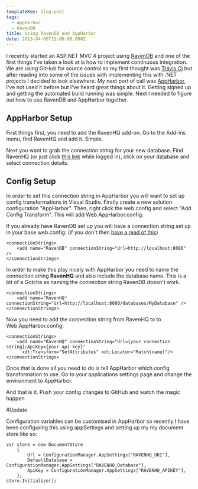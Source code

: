 ```yaml
---
templateKey: blog-post
tags:
  - AppHarbor
  - RavenDB
title: Using RavenDB and AppHarbor
date: 2013-04-06T15:00:00.000Z
---
```


I recently started an ASP.NET MVC 4 project using [RavenDB][1] and one of the first things I've taken a look at is how to implement continuous integration. We are using GitHub for source control so my first thought was [Travis CI][2] but after reading into some of the issues with implementing this with .NET projects I decided to look elsewhere. My next port of call was [AppHarbor][3], I've not used it before but I've heard great things about it. Getting signed up and getting the automated build running was simple. Next I needed to figure out how to use RavenDB and AppHarbor together.

<!--excerpt-->

## AppHarbor Setup

First things first, you need to add the RavenHQ add-on. Go to the Add-ins menu, find RavenHQ and add it. Simple.

Next you want to grab the connection string for your new database. Find RavenHQ (or just click [this link][4] while logged in), click on your database and select connection details.

## Config Setup

In order to set this connection string in AppHarbor you will want to set up config transformations in Visual Studio. Firstly create a new solution configuration "AppHarbor". Then, right click the web.config and select "Add Config Transform". This will add Web.AppHarbor.config.

If you already have RavenDB set up you will have a connection string set up in your base web.config: (if you don't then [have a read of this][5])

	<connectionStrings>
		<add name="RavenDB" connectionString="Url=http://localhost:8080" />
	</connectionStrings>

In order to make this play nicely with AppHarbor you need to name the connection string **RavenHQ** and also include the database name. This is a bit of a Gotcha as naming the connection string RavenDB doesn't work.

	<connectionStrings>
		<add name="RavenHQ" connectionString="Url=http://localhost:8080/databases/MyDatabase" />
	</connectionStrings>

Now you need to add the connection string from RavenHQ to to Web.AppHarbor.config:

	<connectionStrings>
		<add name="RavenHQ" connectionString="Url={your connection string};ApiKey={your api key}"
		  xdt:Transform="SetAttributes" xdt:Locator="Match(name)"/>
	</connectionStrings>

Once that is done all you need to do is tell AppHarbor which config transformation to use. Go to your applications settings page and change the environment to AppHarbor.

And that is it. Push your config changes to GitHub and watch the magic happen.

#Update

Configuration variables can be customised in AppHarbor so recently I have been configuring this using appSettings and setting up my my document store like so:

	var store = new DocumentStore
		{
			Url = ConfigurationManager.AppSettings["RAVENHQ_URI"],
			DefaultDatabase = ConfigurationManager.AppSettings["RAVENHQ_Database"],
			ApiKey = ConfigurationManager.AppSettings["RAVENHQ_APIKEY"],
		};
	store.Initialize();

   [1]: http://ravendb.net/ "RavenDB"
   [2]: https://travis-ci.org/ "Travis CI"
   [3]: https://appharbor.com/ "AppHarbor"
   [4]: https://mgmt.ravenhq.com/Home/Databases "RavenHQ"
   [5]: http://www.dalsoft.co.uk/blog/index.php/2012/04/12/mvc-get-ravendb-up-and-running-in-5-minutes-using-ninject/ "mvc get ravendb up and running in 5 minutes using ninject"
